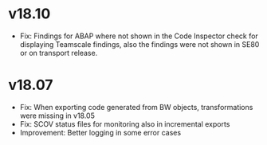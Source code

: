 # v18.10
* Fix: Findings for ABAP where not shown in the Code Inspector check for displaying Teamscale findings, also the findings were not shown in SE80 or on transport release.

# v18.07

* Fix: When exporting code generated from BW objects, transformations were missing in v18.05
* Fix: SCOV status files for monitoring also in incremental exports
* Improvement: Better logging in some error cases

